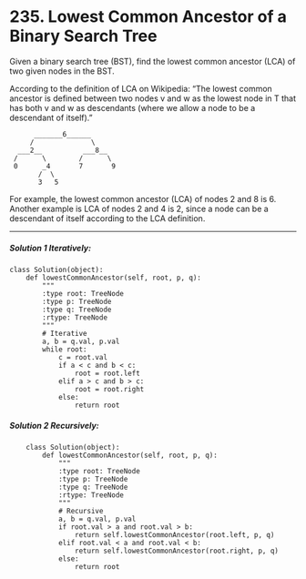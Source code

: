 # 235. Lowest Common Ancestor of a Binary Search Tree




Given a binary search tree (BST), find the lowest common ancestor (LCA) of two given nodes in the BST.

According to the definition of LCA on Wikipedia: “The lowest common ancestor is defined between two nodes v and w as the lowest node in T that has both v and w as descendants (where we allow a node to be a descendant of itself).”

          _______6______
         /              \
      ___2__          ___8__
     /      \        /      \
     0      _4       7       9
           /  \
           3   5
           
             
             
For example, the lowest common ancestor (LCA) of nodes 2 and 8 is 6. Another example is LCA of nodes 2 and 4 is 2, since a node can be a descendant of itself according to the LCA definition.

---

##### Solution 1 Iteratively:
	class Solution(object):
        def lowestCommonAncestor(self, root, p, q):
            """
            :type root: TreeNode
            :type p: TreeNode
            :type q: TreeNode
            :rtype: TreeNode
            """
            # Iterative
            a, b = q.val, p.val
            while root:
                c = root.val
                if a < c and b < c:
                    root = root.left
                elif a > c and b > c:
                    root = root.right
                else:
                    return root
                   
                   
                   
                   
 ##### Solution 2 Recursively:
		class Solution(object):
            def lowestCommonAncestor(self, root, p, q):
                """
                :type root: TreeNode
                :type p: TreeNode
                :type q: TreeNode
                :rtype: TreeNode
                """
                # Recursive
                a, b = q.val, p.val
                if root.val > a and root.val > b:
                    return self.lowestCommonAncestor(root.left, p, q)
                elif root.val < a and root.val < b:
                    return self.lowestCommonAncestor(root.right, p, q)
                else:
                    return root
